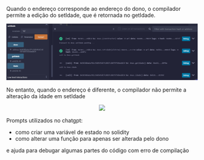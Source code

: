 Quando o endereço corresponde ao endereço do dono, o compilador permite a edição do setIdade, que é retornada no getIdade.

<div align="center">
<img src="assets/foto1.png">
</div>

No entanto, quando o endereço é diferente, o compilador não permite a alteração da idade em setIdade

<div align="center">
<img src="../assets/foto2.png">
</div>

Prompts utilizados no chatgpt:

- como criar uma variável de estado no solidity
- como alterar uma função para apenas ser alterada pelo dono

e ajuda para debugar algumas partes do código com erro de compilação

